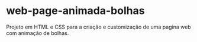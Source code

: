 # web-page-animada-bolhas
Projeto em HTML e CSS para a criação e customização de uma pagina web com animação de bolhas.
